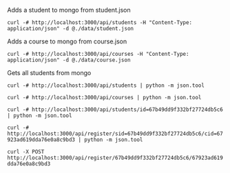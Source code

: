Adds a student to mongo from student.json

`curl -# http://localhost:3000/api/students -H "Content-Type: application/json" -d @./data/student.json`

Adds a course to mongo from course.json

`curl -# http://localhost:3000/api/courses -H "Content-Type: application/json" -d @./data/course.json`

Gets all students from mongo

`curl -# http://localhost:3000/api/students | python -m json.tool`

`curl -# http://localhost:3000/api/courses | python -m json.tool`

`curl -# http://localhost:3000/api/students/id=67b49dd9f332bf27724db5c6 | python -m json.tool`

`curl -# http://localhost:3000/api/register/sid=67b49dd9f332bf27724db5c6/cid=67923ad619dda76e0a8c9bd3 | python -m json.tool`

`curl -X POST http://localhost:3000/api/register/67b49dd9f332bf27724db5c6/67923ad619dda76e0a8c9bd3`


